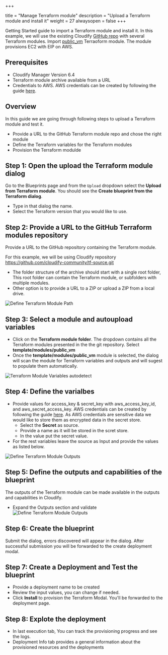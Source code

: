 +++

title = "Manage Terraform module"
description = "Upload a Terraform module and install it"
weight = 27
alwaysopen = false
+++

Getting Started guide to import a Terraform module and install it. In this example, we will use the existing Cloudify [GitHub repo](https://github.com/cloudify-community/tf-source) with several Terraform modules. Import [public_vm](https://github.com/cloudify-community/tf-source/tree/main/template/modules/public_vm) Terraoform module. The module provisions EC2 with EIP on AWS.

## Prerequisites
* Cloudify Manager Version 6.4
* Terraform module archive available from a URL
* Credentials to AWS. AWS credentials can be created by following the guide [here](https://docs.aws.amazon.com/IAM/latest/UserGuide/id_credentials_access-keys.html#Using_CreateAccessKey).


## Overview
In this guide we are going through following steps to upload a Terraform module and test it.

* Provide a URL to the GitHub Terraform module repo and chose the right module
* Define the Terraform variables for the Terraform modules
* Provision the Terraform modulde


## Step 1: Open the upload the Terraform module dialog
Go to the Blueprints page and from the `Upload` dropdown select the **Upload from Terraform module**.
You should see the **Create blueprint from the Terraform dialog**.

* Type in that dialog the name.
* Select the Terraform version that you would like to use.

## Step 2: Provide a URL to the GitHub Terraform modules repository
Provide a URL to the GitHub repository containing the Terraform module.

For this example, we will be using Cloudify repository https://github.com/cloudify-community/tf-source.git

* The folder structure of the archive should start with a single root folder, This root folder can contain the Terraform module, or subfolders with multiple modules.
* Other option is to provide a URL to a ZIP or upload a ZIP from a local drive.

![Define Terraform Module Path]( /images/trial_getting_started/tf/Tf_Path.png )


## Step 3: Select a module and autoupload variables
* Click on the **Terraform module folder**. The dropdown contains all the Terraform modules presented in the the git repository. Select **template/modules/public_vm**
* Once the **template/modules/public_vm** module is selected, the dialog will scan the module for Terraform variables and outputs and will sugest to populate them automatically.


![Terraform Module Variables autodetect]( /images/trial_getting_started/tf/TF_Varialbes_Autoupload.png )

## Step 4: Define the varialbes
* Provide values for access_key & secret_key with aws_access_key_id, and aws_secret_access_key. AWS credentials can be created by following the guide [here](https://docs.aws.amazon.com/IAM/latest/UserGuide/id_credentials_access-keys.html#Using_CreateAccessKey). As AWS credentials are sensitive data we would like to store them as encrypted data in the secret store. 
  * Select the **Secret** as source. 
  * Provide a name as it will be stored in the scret store.
  * In the value put the secret value.
* For the rest variables leave the source as Input and provide the values as listed below.

![Define Terraform Module Outputs]( /images/trial_getting_started/tf/Variables.png )


## Step 5: Define the outputs and capabilities of the blueprint
The outputs of the Terraform module can be made available in the outputs and capabilities in Cloudify.

* Expand the Outputs section and validate
![Define Terraform Module Outputs]( /images/trial_getting_started/tf/Outputs.png )


## Step 6: Create the blueprint
Submit the dialog, errors discovered will appear in the dialog. After successful submission you will be forwarded to the create deployment modal.

## Step 7: Create a Deployment and Test the blueprint
* Provide a deployment name to be created
* Review the input values, you can change if needed.
* Click **Install** to provision the Terraform Modal. You'll be forwarded to the deployment page.

## Step 8: Explote the deployment
* In last execution tab, You can track the provisioning progress and see the logs.
* Deployment Info tab provides a general information about the provisioned resources and the deployments


